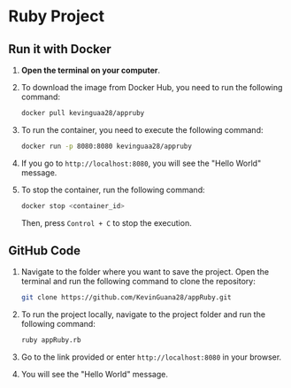 # Ruby Project

## Run it with Docker

1. **Open the terminal on your computer**.

2. To download the image from Docker Hub, you need to run the following command:

   ```bash
   docker pull kevinguaa28/appruby
   ```

3. To run the container, you need to execute the following command:

   ```bash
   docker run -p 8080:8080 kevinguaa28/appruby
   ```

4. If you go to `http://localhost:8080`, you will see the "Hello World" message.

5. To stop the container, run the following command:

   ```bash
   docker stop <container_id>
   ```

   Then, press `Control + C` to stop the execution.

## GitHub Code

1. Navigate to the folder where you want to save the project. Open the terminal and run the following command to clone the repository:

   ```bash
   git clone https://github.com/KevinGuana28/appRuby.git
   ```


2. To run the project locally, navigate to the project folder and run the following command:

   ```bash
   ruby appRuby.rb
   ```

3. Go to the link provided or enter `http://localhost:8080` in your browser.

4. You will see the "Hello World" message.
